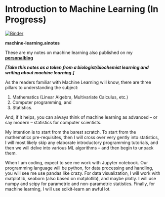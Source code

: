 # Introduction to Machine Learning (In Progress)

[![Binder](https://mybinder.org/badge_logo.svg)](https://mybinder.org/v2/gh/obifarin/machine-learning.ainotes/master)


**machine-learning.ainotes**

These are my notes on machine learning also published on my __[personalblog](http://bifarinthefifth.com/machine-learning-ai/)__ <br>

***[Take this notes as a token from a biologist/biochemist learning and writing about machine learning.]*** <br>

As the readers familiar with Machine Learning will know, there are three pillars to understanding the subject: 
1) Mathematics (Linear Algebra, Multivariate Calculus, etc.) 
2) Computer programming, and 
3) Statistics.

And, if it helps, you can always think of machine learning as advanced – or say modern – statistics for computer scientists.

My intention is to start from the barest scratch. To start from the mathematics pre-requisites, then I will cross over very gently into statistics, I will most likely skip any elaborate introductory programming tutorials, and then we will delve into various ML algorithms – and then begin to unpack them. 

When I am coding, expect to see me work with Jupyter notebook. Our programming language will be python, for data processing and handling, you will see me use pandas like crazy.  For data visualization, I will work with matplotlib, seaborn (also based on matplotlib), and maybe plotly. I will use numpy and scipy for parametric and non-parametric statistics. Finally, for machine learning, I will use scikit-learn an awful lot.
